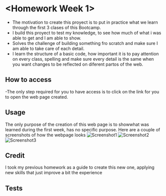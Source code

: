 # <Homework Week 1>

- The motivation to create this proyect is to put in practice what we learn through the first 3 clases of this Bootcamp.
- I build this proyect to test my knowledge, to see how much of what i was able to get and I am able to show.
- Solves the challenge of building something fro scratch and make sure I am able to take care of each detail.
- I learn the structure of a basic code, how important it is to pay attention on every class, spelling and make sure every detail is the same when you want changes to be reflected on diferent partos of the web.

## How to access
-The only step required for you to have access is to click on the link for you to open the web page created.
## Usage
The only purpose of the creation of this web page is to showwhat was learned during the first week, has no specific purpose. Here are a couple of screenshots of how the webpage looks
    ![Screenshot1](assets/pictures/screenshot1.PNG)
    ![Screenshot2](assets/pictures/screenshot2.PNG)
    ![Screenshot3](assets/pictures/screenshot3.PNG)


## Credit
I took my previous homework as a guide to create this new one, applying new skills that just improve a bit the experience

## Tests